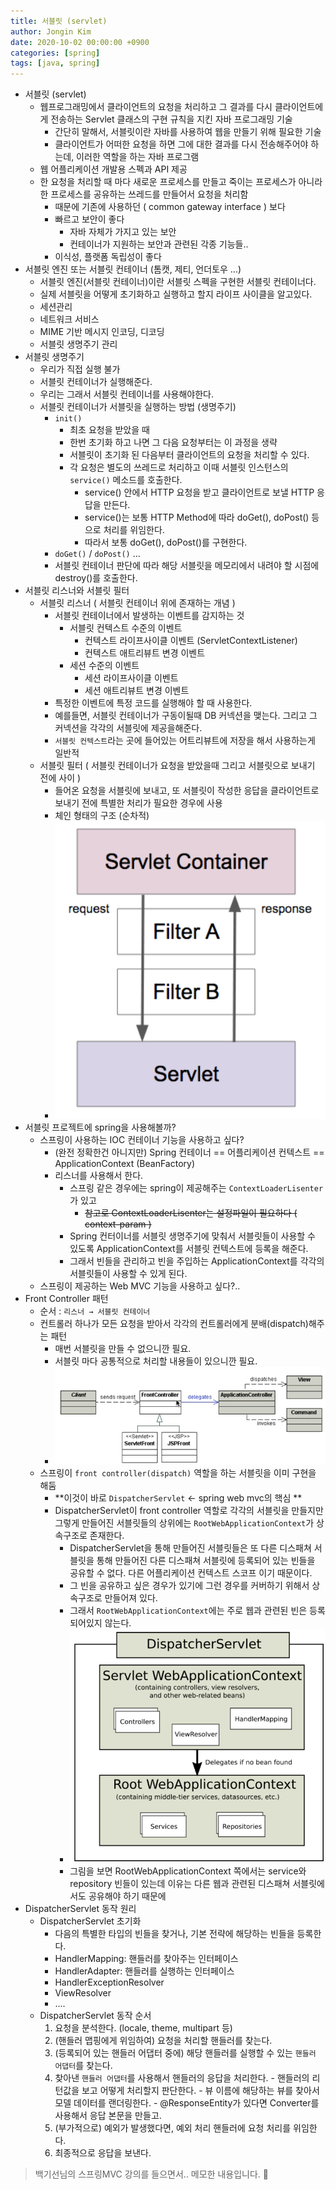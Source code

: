 ```yaml
---
title: 서블릿 (servlet)
author: Jongin Kim
date: 2020-10-02 00:00:00 +0900
categories: [spring]
tags: [java, spring]
---
```

- 서블릿 (servlet)
  - 웹프로그래밍에서 클라이언트의 요청을 처리하고 그 결과를 다시 클라이언트에게 전송하는 Servlet 클래스의 구현 규칙을 지킨 자바 프로그래밍 기술
    - 간단히 말해서, 서블릿이란 자바를 사용하여 웹을 만들기 위해 필요한 기술
    - 클라이언트가 어떠한 요청을 하면 그에 대한 결과를 다시 전송해주어야 하는데, 이러한 역할을 하는 자바 프로그램
  - 웹 어플리케이션 개발용 스펙과 API 제공
  - 한 요청을 처리할 때 마다 새로운 프로세스를 만들고 죽이는 프로세스가 아니라 한 프로세스를 공유하는 쓰레드를 만들어서 요청을 처리함
    - 때문에 기존에 사용하던 ( common gateway interface ) 보다 
    - 빠르고 보안이 좋다
      - 자바 자체가 가지고 있는 보안
      - 컨테이너가 지원하는 보안과 관련된 각종 기능들..
    - 이식성, 플랫폼 독립성이 좋다
- 서블릿 엔진 또는 서블릿 컨테이너 (톰캣, 제티, 언더토우 ...)
  - 서블릿 엔진(서블릿 컨테이너)이란 서블릿 스펙을 구현한 서블릿 컨테이너다.
  - 실제 서블릿을 어떻게 초기화하고 실행하고 할지 라이프 사이클을 알고있다.
  - 세션관리
  - 네트워크 서비스
  - MIME 기반 메시지 인코딩, 디코딩
  - 서블릿 생명주기 관리
- 서블릿 생명주기
  - 우리가 직접 실행 불가
  - 서블릿 컨테이너가 실행해준다.
  - 우리는 그래서 서블릿 컨테이너를 사용해야한다.
  - 서블릿 컨테이너가 서블릿을 실행하는 방법 (생명주기)
    - `init()`
      - 최초 요청을 받았을 때
      - 한번 초기화 하고 나면 그 다음 요청부터는 이 과정을 생략
      - 서블릿이 초기화 된 다음부터 클라이언트의 요청을 처리할 수 있다. 
      - 각 요청은 별도의 쓰레드로 처리하고 이때 서블릿 인스턴스의 `service()` 메소드를 호출한다.
        - service() 안에서 HTTP 요청을 받고 클라이언트로 보낼 HTTP 응답을 만든다.
        - service()는 보통 HTTP Method에 따라 doGet(), doPost() 등으로 처리를 위임한다.
        - 따라서 보통 doGet(), doPost()를 구현한다.
    - `doGet()` / `doPost()` ...
    - 서블릿 컨테이너 판단에 따라 해당 서블릿을 메모리에서 내려야 할 시점에 destroy()를 호출한다.
- 서블릿 리스너와 서블릿 필터
  - 서블릿 리스너 ( 서블릿 컨테이너 위에 존재하는 개념 )
    - 서블릿 컨테이너에서 발생하는 이벤트를 감지하는 것
      - 서블릿 컨텍스트 수준의 이벤트
        - 컨텍스트 라이프사이클 이벤트 (ServletContextListener)
        - 컨텍스트 애트리뷰트 변경 이벤트
      - 세션 수준의 이벤트
        - 세션 라이프사이클 이벤트
        - 세션 애트리뷰트 변경 이벤트
    - 특정한 이벤트에 특정 코드를 실행해야 할 때 사용한다.
    - 예를들면, 서블릿 컨테이너가 구동이될때 DB 커넥션을 맺는다. 그리고 그 커넥션을 각각의 서블릿에 제공을해준다.
    - `서블릿 컨텍스트`라는 곳에 들어있는 어트리뷰트에 저장을 해서 사용하는게 일반적
  - 서블릿 필터 ( 서블릿 컨테이너가 요청을 받았을때 그리고 서블릿으로 보내기 전에 사이 )
    - 들어온 요청을 서블릿에 보내고, 또 서블릿이 작성한 응답을 클라이언트로 보내기 전에 특별한 처리가 필요한 경우에 사용
    - 체인 형태의 구조 (순차적)
    - ![](/assets/img/posts/2.png)
- 서블릿 프로젝트에 spring을 사용해볼까?
  - 스프링이 사용하는 IOC 컨테이너 기능을 사용하고 싶다?
    - (완전 정확한건 아니지만) Spring 컨테이너 == 어플리케이션 컨텍스트 == ApplicationContext (BeanFactory) 
    - 리스너를 사용해서 한다.
      - 스프링 같은 경우에는 spring이 제공해주는 `ContextLoaderLisenter` 가 있고
        - ~~참고로 ContextLoaderLisenter는 설정파일이 필요하다 ( context-param )~~
      - Spring 컨터이너를 서블릿 생명주기에 맞춰서 서블릿들이 사용할 수 있도록 ApplicationContext를 서블릿 컨텍스트에 등록을 해준다.
      - 그래서 빈들을 관리하고 빈을 주입하는 ApplicationContext를 각각의 서블릿들이 사용할 수 있게 된다.
  - 스프링이 제공하는 Web MVC 기능을 사용하고 싶다?..
- Front Controller 패턴
  - 순서 : `리스너 → 서블릿 컨테이너`
  - 컨트롤러 하나가 모든 요청을 받아서 각각의 컨트롤러에게 분배(dispatch)해주는 패턴
    - 매번 서블릿을 만들 수 없으니깐 필요.
    - 서블릿 마다 공통적으로 처리할 내용들이 있으니깐 필요.
    - ![](/assets/img/posts/3.png)
  - 스프링이 `front controller(dispatch)` 역할을 하는 서블릿을 이미 구현을 해둠
    - **이것이 바로 `DispatcherServlet` ← spring web mvc의 핵심 **
    - DispatcherServlet이 front controller 역할로 각각의 서블릿을 만들지만 그렇게 만들어진 서블릿들의 상위에는 `RootWebApplicationContext`가 상속구조로 존재한다.
      - DispatcherServlet을 통해 만들어진 서블릿들은 또 다른 디스패쳐 서블릿을 통해 만들어진 다른 디스패쳐 서블릿에 등록되어 있는 빈들을 공유할 수 없다. 다른 어플리케이션 컨텍스트 스코프 이기 때문이다.
      - 그 빈을 공유하고 싶은 경우가 있기에 그런 경우를 커버하기 위해서 상속구조로 만들어져 있다.
      - 그래서 `RootWebApplicationContext`에는 주로 웹과 관련된 빈은 등록되어있지 않는다.
      - ![](/assets/img/posts/4.png)
      - 그림을 보면 RootWebApplicationContext 쪽에서는 service와 repository 빈들이 있는데 이유는 다른 웹과 관련된 디스패쳐 서블릿에서도 공유해야 하기 때문에
- DispatcherServlet 동작 원리
  - DispatcherServlet 초기화
    - 다음의 특별한 타입의 빈들을 찾거나, 기본 전략에 해당하는 빈들을 등록한다.
    - HandlerMapping: 핸들러를 찾아주는 인터페이스
    - HandlerAdapter: 핸들러를 실행하는 인터페이스
    - HandlerExceptionResolver
    - ViewResolver
    - ....
  - DispatcherServlet 동작 순서
      1. 요청을 분석한다. (locale, theme, multipart 등)
      2. (핸들러 맵핑에게 위임하여) 요청을 처리할 핸들러를 찾는다.
      3. (등록되어 있는 핸들러 어댑터 중에) 해당 핸들러를 실행할 수 있는 `핸들러 어댑터`를 찾는다.
      4. 찾아낸 `핸들러 어댑터`를 사용해서 핸들러의 응답을 처리한다.
        - 핸들러의 리턴값을 보고 어떻게 처리할지 판단한다.
        - 뷰 이름에 해당하는 뷰를 찾아서 모델 데이터를 랜더링한다.
        - @ResponseEntity가 있다면 Converter를 사용해서 응답 본문을 만들고.
     5. (부가적으로) 예외가 발생했다면, 예외 처리 핸들러에 요청 처리를 위임한다.
     6. 최종적으로 응답을 보낸다.

> 백기선님의 스프링MVC 강의를 들으면서.. 메모한 내용입니다. :pray: